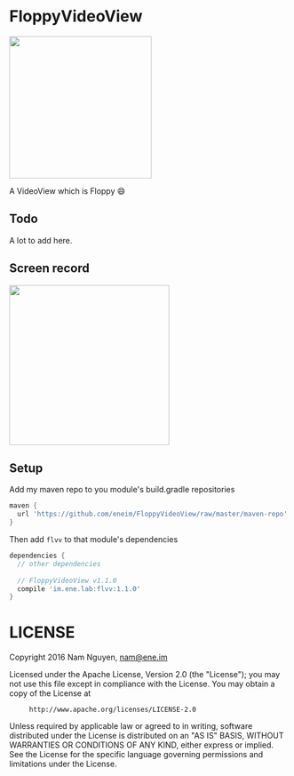 FloppyVideoView
=====

<img src="https://github.com/eneim/FloppyVideoView/blob/develop/art/web_hi_res_512.png" width="256">

A VideoView which is Floppy :smile:

## Todo

A lot to add here.

## Screen record

<img src="https://github.com/eneim/FloppyVideoView/blob/develop/art/sample.gif" width="288">

## Setup

Add my maven repo to you module's build.gradle repositories

```groovy
maven {
  url 'https://github.com/eneim/FloppyVideoView/raw/master/maven-repo'
}
```

Then add ```flvv``` to that module's dependencies

```groovy
dependencies {
  // other dependencies
  
  // FloppyVideoView v1.1.0
  compile 'im.ene.lab:flvv:1.1.0'
}
```

LICENSE
=====

  Copyright 2016 Nam Nguyen, nam@ene.im

  Licensed under the Apache License, Version 2.0 (the "License");
  you may not use this file except in compliance with the License.
  You may obtain a copy of the License at

         http://www.apache.org/licenses/LICENSE-2.0

  Unless required by applicable law or agreed to in writing, software
  distributed under the License is distributed on an "AS IS" BASIS,
  WITHOUT WARRANTIES OR CONDITIONS OF ANY KIND, either express or implied.
  See the License for the specific language governing permissions and
  limitations under the License.
